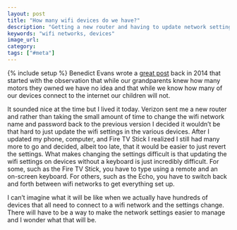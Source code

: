 ```yaml
---
layout: post
title: "How many wifi devices do we have?"
description: "Getting a new router and having to update network settings highlighted how many network devices we actually have."
keywords: "wifi networks, devices"
image_url:
category:
tags: ["#meta"]
---
```

{% include setup %}
Benedict Evans wrote a [great post](https://www.ben-evans.com/benedictevans/2014/5/26/the-internet-of-things) back in 2014 that started with the observation that while our grandparents knew how many motors they owned we have no idea and that while we know how many of our devices connect to the internet our children will not.

It sounded nice at the time but I lived it today. Verizon sent me a new router and rather than taking the small amount of time to change the wifi network name and password back to the previous version I decided it wouldn’t be that hard to just update the wifi settings in the various devices. After I updated my phone, computer, and Fire TV Stick I realized I still had many more to go and decided, albeit too late, that it would be easier to just revert the settings. What makes changing the settings difficult is that updating the wifi settings on devices without a keyboard is just incredibly difficult. For some, such as the Fire TV Stick, you have to type using a remote and an on-screen keyboard. For others, such as the Echo, you have to switch back and forth between wifi networks to get everything set up.

I can’t imagine what it will be like when we actually have hundreds of devices that all need to connect to a wifi network and the settings change. There will have to be a way to make the network settings easier to manage and I wonder what that will be.
